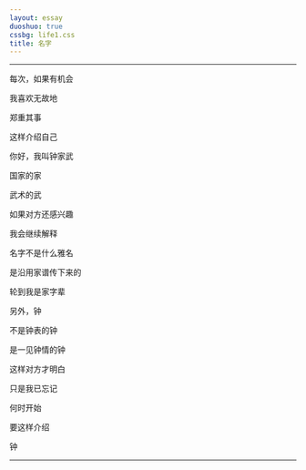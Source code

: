 ```yaml
---
layout: essay
duoshuo: true
cssbg: life1.css
title: 名字
---
```


----------

每次，如果有机会

我喜欢无故地

郑重其事

这样介绍自己

你好，我叫钟家武

国家的家

武术的武

如果对方还感兴趣

我会继续解释

名字不是什么雅名

是沿用家谱传下来的

轮到我是家字辈

另外，钟

不是钟表的钟

是一见钟情的钟

这样对方才明白

>>



只是我已忘记

何时开始

要这样介绍

钟

>>


---------


